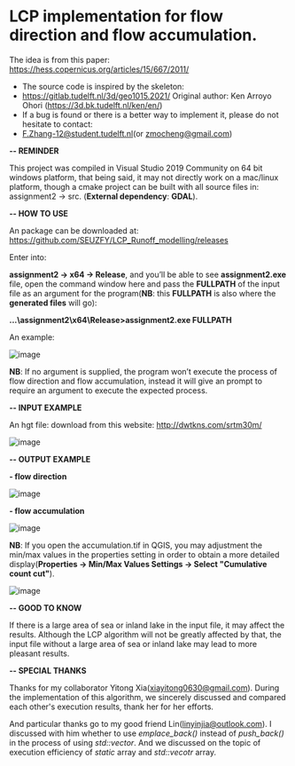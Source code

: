 # LCP implementation for flow direction and flow accumulation.
The idea is from this paper: https://hess.copernicus.org/articles/15/667/2011/

 * The source code is inspired by the skeleton:
 * https://gitlab.tudelft.nl/3d/geo1015.2021/ Original author: Ken Arroyo Ohori (https://3d.bk.tudelft.nl/ken/en/)
 * If a bug is found or there is a better way to implement it, please do not hesitate to contact:
 * F.Zhang-12@student.tudelft.nl(or zmocheng@gmail.com)


**-- REMINDER**

This project was compiled in Visual Studio 2019 Community on 64 bit windows platform, that being said, it may not directly work on a mac/linux platform, though a cmake project can be built with all source files in: assignment2 -> src. (**External dependency**: **GDAL**).
 
 
**-- HOW TO USE**

An package can be downloaded at: https://github.com/SEUZFY/LCP_Runoff_modelling/releases

Enter into:

**assignment2 -> x64 -> Release**, and you’ll be able to see **assignment2.exe** file, open the command window here and pass the **FULLPATH** of the input file as an argument for the program(**NB**: this **FULLPATH** is also where the **generated files** will go):

**...\assignment2\x64\Release>assignment2.exe FULLPATH**

An example:

![image](https://user-images.githubusercontent.com/72781910/146770183-5cd9ccc2-eccc-4f5a-b48f-3000628f499c.png)

**NB**: If no argument is supplied, the program won’t execute the process of flow direction and flow accumulation, instead it will give an prompt to require an argument to execute the expected process.

**-- INPUT EXAMPLE**

An hgt file: download from this website: http://dwtkns.com/srtm30m/

![image](https://user-images.githubusercontent.com/72781910/146772130-df7528a2-9637-4bd6-b926-9219a9a31291.png)

**-- OUTPUT EXAMPLE**

**- flow direction**

![image](https://user-images.githubusercontent.com/72781910/146772355-571680fa-6981-4e70-a6b1-9205fdaae3f1.png)

**- flow accumulation**

![image](https://user-images.githubusercontent.com/72781910/146772454-b8311605-03d1-4c1e-8697-2dc8a027c599.png)

**NB**: If you open the accumulation.tif in QGIS, you may adjustment the min/max values in the properties setting in order to obtain a more detailed display(**Properties -> Min/Max Values Settings -> Select "Cumulative count cut"**).

![image](https://user-images.githubusercontent.com/72781910/146772890-310fee57-a6f8-4504-9486-cdfac590c274.png)

**-- GOOD TO KNOW**

If there is a large area of sea or inland lake in the input file, it may affect the results. Although the LCP algorithm will not be greatly affected by that, the input file without a large area of sea or inland lake may lead to more pleasant results.

**-- SPECIAL THANKS**

Thanks for my collaborator Yitong Xia(xiayitong0630@gmail.com). During the implementation of this algorithm, we sincerely discussed and compared each other's execution results, thank her for her efforts.

And particular thanks go to my good friend Lin(linyinjia@outlook.com). I discussed with him whether to use _emplace_back()_ instead of _push_back()_ in the process of using _std::vector_. And we discussed on the topic of execution efficiency of _static_ array and _std::vecotr_ array.
